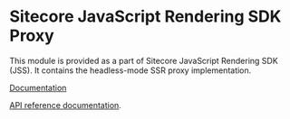 # Sitecore JavaScript Rendering SDK Proxy

This module is provided as a part of Sitecore JavaScript Rendering SDK (JSS). It contains the headless-mode SSR proxy implementation.


[Documentation](https://doc.sitecore.com/xp/en/developers/hd/200/sitecore-headless-development/server-side-render-jss-apps-headlessly-using-the-jss-proxy.html)

[API reference documentation](/ref-docs/sitecore-jss-proxy/).
